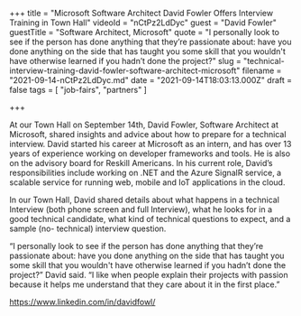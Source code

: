 +++
title = "Microsoft Software Architect David Fowler Offers Interview Training in Town Hall"
videoId = "nCtPz2LdDyc"
guest = "David Fowler"
guestTitle = "Software Architect, Microsoft"
quote = "I personally look to see if the person has done anything that they’re passionate about: have you done anything on the side that has taught you some skill that you wouldn't have otherwise learned if you hadn’t done the project?"
slug = "technical-interview-training-david-fowler-software-architect-microsoft"
filename = "2021-09-14-nCtPz2LdDyc.md"
date = "2021-09-14T18:03:13.000Z"
draft = false
tags = [ "job-fairs", "partners" ]

+++

At our Town Hall on September 14th, David Fowler, Software Architect at Microsoft, shared insights and advice about how to prepare for a technical interview. David started his career at Microsoft as an intern, and has over 13 years of experience working on developer frameworks and tools. He is also on the advisory board for Reskill Americans.  In his current role, David’s responsibilities include working on .NET and the Azure SignalR service, a scalable service for running web, mobile and IoT applications in the cloud.  

In our Town Hall, David shared details about what happens in a technical Interview (both phone screen and full Interview), what he looks for in a good technical candidate, what kind of technical questions to expect, and a sample (no- technical) interview question.  

“I personally look to see if the person has done anything that they’re passionate about: have you done anything on the side that has taught you some skill that you wouldn't have otherwise learned if you hadn’t done the project?” David said. “I like when people explain their projects with passion because it helps me understand that they care about it in the first place.”  

https://www.linkedin.com/in/davidfowl/
